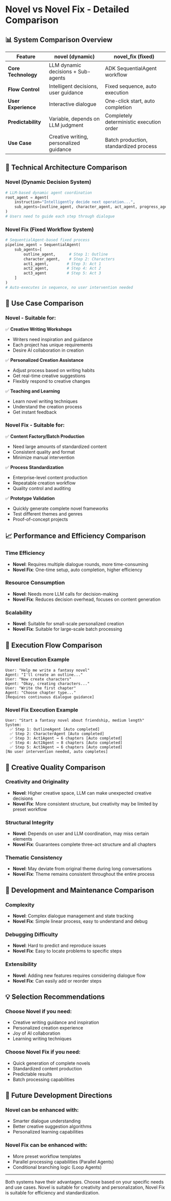 # Novel vs Novel Fix - Detailed Comparison

## 📊 System Comparison Overview

| Feature | novel (dynamic) | novel_fix (fixed) |
|---------|----------------|-------------------|
| **Core Technology** | LLM dynamic decisions + Sub-agents | ADK SequentialAgent workflow |
| **Flow Control** | Intelligent decisions, user guidance | Fixed sequence, auto execution |
| **User Experience** | Interactive dialogue | One-click start, auto completion |
| **Predictability** | Variable, depends on LLM judgment | Completely deterministic execution order |
| **Use Case** | Creative writing, personalized guidance | Batch production, standardized process |

## 🔧 Technical Architecture Comparison

### Novel (Dynamic Decision System)
```python
# LLM-based dynamic agent coordination
root_agent = Agent(
    instruction="Intelligently decide next operation...",
    sub_agents=[outline_agent, character_agent, act_agent, progress_agent]
)
# Users need to guide each step through dialogue
```

### Novel Fix (Fixed Workflow System)
```python
# SequentialAgent-based fixed process
pipeline_agent = SequentialAgent(
    sub_agents=[
        outline_agent,      # Step 1: Outline
        character_agent,    # Step 2: Characters
        act1_agent,        # Step 3: Act 1
        act2_agent,        # Step 4: Act 2  
        act3_agent         # Step 5: Act 3
    ]
)
# Auto-executes in sequence, no user intervention needed
```

## 🎯 Use Case Comparison

### Novel - Suitable for:
✅ **Creative Writing Workshops**
- Writers need inspiration and guidance
- Each project has unique requirements
- Desire AI collaboration in creation

✅ **Personalized Creation Assistance**
- Adjust process based on writing habits
- Get real-time creative suggestions
- Flexibly respond to creative changes

✅ **Teaching and Learning**
- Learn novel writing techniques
- Understand the creation process
- Get instant feedback

### Novel Fix - Suitable for:
✅ **Content Factory/Batch Production**
- Need large amounts of standardized content
- Consistent quality and format
- Minimize manual intervention

✅ **Process Standardization**
- Enterprise-level content production
- Repeatable creation workflow
- Quality control and auditing

✅ **Prototype Validation**
- Quickly generate complete novel frameworks
- Test different themes and genres
- Proof-of-concept projects

## 📈 Performance and Efficiency Comparison

### Time Efficiency
- **Novel**: Requires multiple dialogue rounds, more time-consuming
- **Novel Fix**: One-time setup, auto completion, higher efficiency

### Resource Consumption
- **Novel**: Needs more LLM calls for decision-making
- **Novel Fix**: Reduces decision overhead, focuses on content generation

### Scalability
- **Novel**: Suitable for small-scale personalized creation
- **Novel Fix**: Suitable for large-scale batch processing

## 🔄 Execution Flow Comparison

### Novel Execution Example
```
User: "Help me write a fantasy novel"
Agent: "I'll create an outline..." 
User: "Now create characters"
Agent: "Okay, creating characters..."
User: "Write the first chapter"
Agent: "Choose chapter type..."
[Requires continuous dialogue guidance]
```

### Novel Fix Execution Example
```
User: "Start a fantasy novel about friendship, medium length"
System: 
  ✅ Step 1: OutlineAgent [Auto completed]
  ✅ Step 2: CharacterAgent [Auto completed]  
  ✅ Step 3: Act1Agent → 6 chapters [Auto completed]
  ✅ Step 4: Act2Agent → 8 chapters [Auto completed]
  ✅ Step 5: Act3Agent → 6 chapters [Auto completed]
[No user intervention needed, auto completes]
```

## 🎨 Creative Quality Comparison

### Creativity and Originality
- **Novel**: Higher creative space, LLM can make unexpected creative decisions
- **Novel Fix**: More consistent structure, but creativity may be limited by preset workflow

### Structural Integrity
- **Novel**: Depends on user and LLM coordination, may miss certain elements
- **Novel Fix**: Guarantees complete three-act structure and all chapters

### Thematic Consistency
- **Novel**: May deviate from original theme during long conversations
- **Novel Fix**: Theme remains consistent throughout the entire process

## 🔧 Development and Maintenance Comparison

### Complexity
- **Novel**: Complex dialogue management and state tracking
- **Novel Fix**: Simple linear process, easy to understand and debug

### Debugging Difficulty
- **Novel**: Hard to predict and reproduce issues
- **Novel Fix**: Easy to locate problems to specific steps

### Extensibility
- **Novel**: Adding new features requires considering dialogue flow
- **Novel Fix**: Can easily add or reorder steps

## 💡 Selection Recommendations

### Choose Novel if you need:
- Creative writing guidance and inspiration
- Personalized creation experience  
- Joy of AI collaboration
- Learning writing techniques

### Choose Novel Fix if you need:
- Quick generation of complete novels
- Standardized content production
- Predictable results
- Batch processing capabilities

## 🚀 Future Development Directions

### Novel can be enhanced with:
- Smarter dialogue understanding
- Better creative suggestion algorithms
- Personalized learning capabilities

### Novel Fix can be enhanced with:
- More preset workflow templates
- Parallel processing capabilities (Parallel Agents)
- Conditional branching logic (Loop Agents)

---

Both systems have their advantages. Choose based on your specific needs and use cases. Novel is suitable for creativity and personalization, Novel Fix is suitable for efficiency and standardization. 